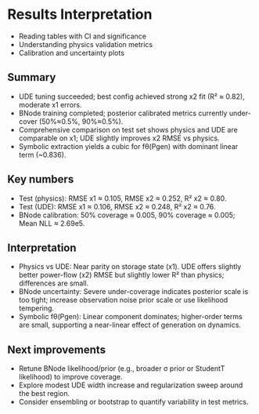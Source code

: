 # Results Interpretation
 
- Reading tables with CI and significance
- Understanding physics validation metrics
- Calibration and uncertainty plots 

## Summary
- UDE tuning succeeded; best config achieved strong x2 fit (R² ≈ 0.82), moderate x1 errors.
- BNode training completed; posterior calibrated metrics currently under-cover (50%≈0.5%, 90%≈0.5%).
- Comprehensive comparison on test set shows physics and UDE are comparable on x1; UDE slightly improves x2 RMSE vs physics.
- Symbolic extraction yields a cubic for fθ(Pgen) with dominant linear term (~0.836).

## Key numbers
- Test (physics): RMSE x1 ≈ 0.105, RMSE x2 ≈ 0.252, R² x2 ≈ 0.80.
- Test (UDE): RMSE x1 ≈ 0.106, RMSE x2 ≈ 0.248, R² x2 ≈ 0.76.
- BNode calibration: 50% coverage ≈ 0.005, 90% coverage ≈ 0.005; Mean NLL ≈ 2.69e5.

## Interpretation
- Physics vs UDE: Near parity on storage state (x1). UDE offers slightly better power-flow (x2) RMSE but slightly lower R² than physics; differences are small.
- BNode uncertainty: Severe under-coverage indicates posterior scale is too tight; increase observation noise prior scale or use likelihood tempering.
- Symbolic fθ(Pgen): Linear component dominates; higher-order terms are small, supporting a near-linear effect of generation on dynamics.

## Next improvements
- Retune BNode likelihood/prior (e.g., broader σ prior or StudentT likelihood) to improve coverage.
- Explore modest UDE width increase and regularization sweep around the best region.
- Consider ensembling or bootstrap to quantify variability in test metrics. 